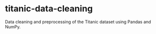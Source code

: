 # titanic-data-cleaning
Data cleaning and preprocessing of the Titanic dataset using Pandas and NumPy.
